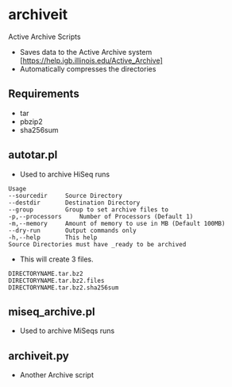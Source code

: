 # archiveit
Active Archive Scripts
* Saves data to the Active Archive system [https://help.igb.illinois.edu/Active_Archive]
* Automatically compresses the directories

## Requirements
* tar
* pbzip2
* sha256sum

## autotar.pl
* Used to archive HiSeq runs
```
Usage
--sourcedir		Source Directory
--destdir		Destination Directory
--group			Group to set archive files to
-p,--processors		Number of Processors (Default 1)
-m,--memory		Amount of memory to use in MB (Default 100MB)
--dry-run		Output commands only
-h,--help		This help
Source Directories must have _ready to be archived
```
* This will create 3 files. 
```
DIRECTORYNAME.tar.bz2
DIRECTORYNAME.tar.bz2.files
DIRECTORYNAME.tar.bz2.sha256sum
```

## miseq_archive.pl
* Used to archive MiSeqs runs

## archiveit.py
* Another Archive script
